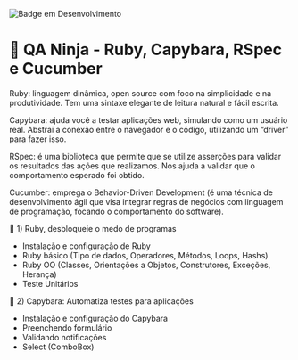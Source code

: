 ![Badge em Desenvolvimento](http://img.shields.io/static/v1?label=STATUS&message=EM%20DESENVOLVIMENTO&color=GREEN&style=for-the-badge)


# 🎯 QA Ninja - Ruby, Capybara, RSpec e Cucumber

Ruby: linguagem dinâmica, open source com foco na simplicidade e na produtividade. Tem uma sintaxe elegante de leitura natural e fácil escrita.

Capybara: ajuda você a testar aplicações web, simulando como um usuário real. Abstrai a conexão entre o navegador e o código, utilizando um “driver” 
para fazer isso.

RSpec: é uma biblioteca que permite que se utilize asserções para validar os resultados das ações que realizamos. Nos ajuda a validar que o 
comportamento esperado foi obtido.

Cucumber: emprega o Behavior-Driven Development (é uma técnica de desenvolvimento ágil que visa integrar regras de negócios com linguagem de 
programação, focando o comportamento do software).

📝 1) Ruby, desbloqueie o medo de programas
- Instalação e configuração de Ruby
- Ruby básico (Tipo de dados, Operadores, Métodos, Loops, Hashs)
- Ruby OO (Classes, Orientações a Objetos, Construtores, Exceções, Herança)
- Teste Unitários 


📝 2) Capybara: Automatiza testes para aplicações
- Instalação e configuração do Capybara
- Preenchendo formulário
- Validando notificações
- Select (ComboBox)
